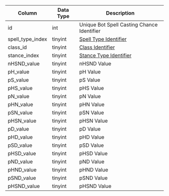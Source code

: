 | Column           | Data Type | Description                                                                            |
| ---------------- | --------- | -------------------------------------------------------------------------------------- |
| id               | int       | Unique Bot Spell Casting Chance Identifier                                             |
| spell_type_index | tinyint   | [Spell Type Identifier](https://eqemu.gitbook.io/server/categories/spells/spell-types) |
| class_id         | tinyint   | [Class Identifier](https://eqemu.gitbook.io/server/categories/player/class-list)       |
| stance_index     | tinyint   | [Stance Type Identifier](https://eqemu.gitbook.io/server/categories/bots/stance-types) |
| nHSND_value      | tinyint   | nHSND Value                                                                            |
| pH_value         | tinyint   | pH Value                                                                               |
| pS_value         | tinyint   | pS Value                                                                               |
| pHS_value        | tinyint   | pHS Value                                                                              |
| pN_value         | tinyint   | pN Value                                                                               |
| pHN_value        | tinyint   | pHN Value                                                                              |
| pSN_value        | tinyint   | pSN Value                                                                              |
| pHSN_value       | tinyint   | pHSN Value                                                                             |
| pD_value         | tinyint   | pD Value                                                                               |
| pHD_value        | tinyint   | pHD Value                                                                              |
| pSD_value        | tinyint   | pSD Value                                                                              |
| pHSD_value       | tinyint   | pHSD Value                                                                             |
| pND_value        | tinyint   | pND Value                                                                              |
| pHND_value       | tinyint   | pHND Value                                                                             |
| pSND_value       | tinyint   | pSND Value                                                                             |
| pHSND_value      | tinyint   | pHSND Value                                                                            |